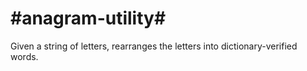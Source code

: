 #anagram-utility#
===============

Given a string of letters, rearranges the letters into dictionary-verified words.

